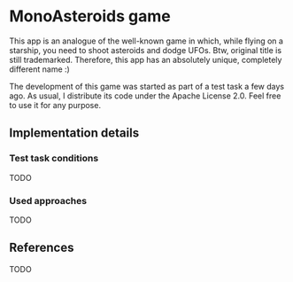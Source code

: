 # MonoAsteroids game

This app is an analogue of the well-known game in which, while flying on a starship, you need to shoot asteroids and
dodge UFOs. Btw, original title is still trademarked. Therefore, this app has an absolutely unique, completely different
name :)

The development of this game was started as part of a test task a few days ago. As usual, I distribute its code under
the Apache License 2.0. Feel free to use it for any purpose.

## Implementation details

### Test task conditions

TODO

### Used approaches

TODO

## References

TODO
